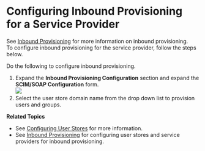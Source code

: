# Configuring Inbound Provisioning for a Service Provider

See [Inbound Provisioning](_Inbound_Provisioning_) for more information
on inbound provisioning. To configure inbound provisioning for the
service provider, follow the steps below.

Do the following to configure inbound provisioning.

1.  Expand the **Inbound Provisioning Configuration** section and expand
    the **SCIM/SOAP Configuration** form.  
    ![](../../assets/img//103329810/103329811.png) 
2.  Select the user store domain name from the drop down list to
    provision users and groups.

**Related Topics**

-   See [Configuring User Stores](_Configuring_User_Stores_) for more
    information.
-   See [Inbound Provisioning](_Inbound_Provisioning_) for configuring
    user stores and service providers for inbound provisioning.
